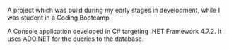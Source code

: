 A project which was build during my early stages in development, while I was student in a Coding Bootcamp

A Console application developed in C# targeting .NET Framework 4.7.2. It uses ADO.NET for the queries to the database.
